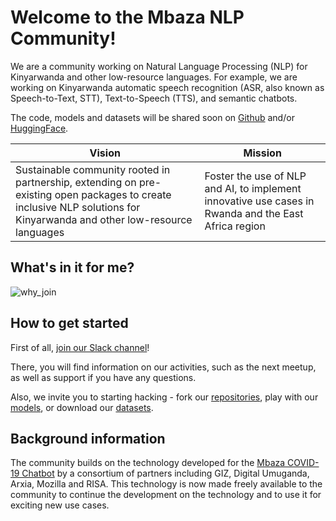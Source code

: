 # Welcome to the Mbaza NLP Community!

We are a community working on Natural Language Processing (NLP) for Kinyarwanda and other low-resource languages. For example, we are working on Kinyarwanda automatic speech recognition (ASR, also known as Speech-to-Text, STT), Text-to-Speech (TTS), and semantic chatbots.

The code, models and datasets will be shared soon on [Github](https://github.com/MBAZA-NLP) and/or [HuggingFace](https://huggingface.co/mbazaNLP).

| Vision | Mission |
| ------ | ------- |
| Sustainable community rooted in partnership, extending on pre-existing open packages to create inclusive NLP solutions for Kinyarwanda and other low-resource languages | Foster the use of NLP and AI, to implement innovative use cases in Rwanda and the East Africa region |

## What's in it for me?
![why_join](https://user-images.githubusercontent.com/46764284/170695647-28751848-ca20-4627-8f78-108f71221ff4.png)

## How to get started
First of all, [join our Slack channel](https://join.slack.com/t/mbazanlpcommunity/shared_invite/zt-19ie5idhj-f0yWfOBgTKzs7VOKCcr_pw)!

There, you will find information on our activities, such as the next meetup, as well as support if you have any questions.

Also, we invite you to starting hacking - fork our [repositories](https://github.com/MBAZA-NLP), play with our [models](https://huggingface.co/mbazaNLP), or download our [datasets](https://huggingface.co/mbazaNLP).

## Background information
The community builds on the technology developed for the [Mbaza COVID-19 Chatbot](https://digicenter.rw/achieving-information-access-equity-using-ai-in-the-fight-against-corona/) by a consortium of partners including GIZ, Digital Umuganda, Arxia, Mozilla and RISA. This technology is now made freely available to the community to continue the development on the technology and to use it for exciting new use cases.
